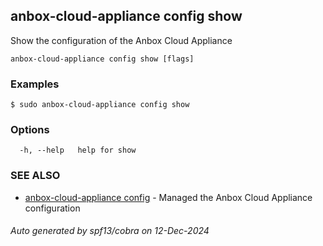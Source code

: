 ## anbox-cloud-appliance config show

Show the configuration of the Anbox Cloud Appliance

```
anbox-cloud-appliance config show [flags]
```

### Examples

```
$ sudo anbox-cloud-appliance config show
```

### Options

```
  -h, --help   help for show
```

### SEE ALSO

* [anbox-cloud-appliance config](anbox-cloud-appliance_config.md)	 - Managed the Anbox Cloud Appliance configuration

###### Auto generated by spf13/cobra on 12-Dec-2024
